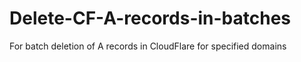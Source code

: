 # Delete-CF-A-records-in-batches
For batch deletion of A records in CloudFlare for specified domains

